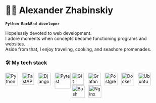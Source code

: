 # 👨‍💻 Alexander Zhabinskiy
**`Python BackEnd developer`**

Hopelessly devoted to web development.  
I adore moments when concepts become functioning programs and websites.  
Aside from that, I enjoy traveling, cooking, and seashore promenades.

### 🛠 My tech stack

<a href="https://www.python.org" title="Python">
<img align="left" alt="Python" width="40px" style="padding-right:10px;" src="https://cdn.jsdelivr.net/gh/devicons/devicon/icons/python/python-original.svg"/>
</a>

<a href="https://fastapi.tiangolo.com" title="FastAPI">
<img align="left" alt="FastAPI" width="38px" style="padding-right:10px;" src="https://cdn.jsdelivr.net/gh/devicons/devicon/icons/fastapi/fastapi-original.svg"/>
</a>

<a href="https://www.djangoproject.com" title="Django">
<img align="left" alt="Django" width="40px" style="padding-right:10px;" src="https://cdn.jsdelivr.net/gh/devicons/devicon/icons/django/django-plain.svg"/>
</a>

<a href="https://pytest.org/" title="Pytest">
<img align="left" alt="Pytest" width="50px" style="padding-right:1px;" src="https://cdn.jsdelivr.net/gh/devicons/devicon/icons/pytest/pytest-original-wordmark.svg"/>
</a>

<a href="https://git-scm.com" title="Git">
<img align="left" alt="Git" width="38px" style="padding-right:10px;" src="https://cdn.jsdelivr.net/gh/devicons/devicon/icons/git/git-original.svg"/>
</a>

<a href="https://grafana.com" title="Grafana">
<img align="left" alt="Grafana" width="40px" style="padding-right:10px;" src="https://cdn.jsdelivr.net/gh/devicons/devicon/icons/grafana/grafana-original-wordmark.svg"/>
</a>

<a href="http://postgresql.org" title="PostgreSQL">
<img align="left" alt="Postgres" width="40px" style="padding-right:10px;" src="https://cdn.jsdelivr.net/gh/devicons/devicon/icons/postgresql/postgresql-original-wordmark.svg"/>
</a>

<a href="https://www.docker.com" title="Docker">
<img align="left" alt="Docker" width="40px" style="padding-right:10px;" src="https://cdn.jsdelivr.net/gh/devicons/devicon/icons/docker/docker-original-wordmark.svg"/>
</a>

<a href="https://ubuntu.com" title="Ubuntu">
<img align="left" alt="Ubuntu" width="40px" style="padding-right:10px;" src="https://cdn.jsdelivr.net/gh/devicons/devicon/icons/ubuntu/ubuntu-plain-wordmark.svg"/>
</a>

<a href="https://www.gnu.org/software/bash/" title="Bash">
<img align="left" alt="Bash" width="40px" style="padding-right:10px;" src="https://cdn.jsdelivr.net/gh/devicons/devicon/icons/bash/bash-original.svg"/>
</a>

<a href="http://nginx.org/" title="Nginx">
<img align="left" alt="Nginx" width="40px" style="padding-right:10px;" src="https://cdn.jsdelivr.net/gh/devicons/devicon/icons/nginx/nginx-original.svg"/>
</a>

<br />
